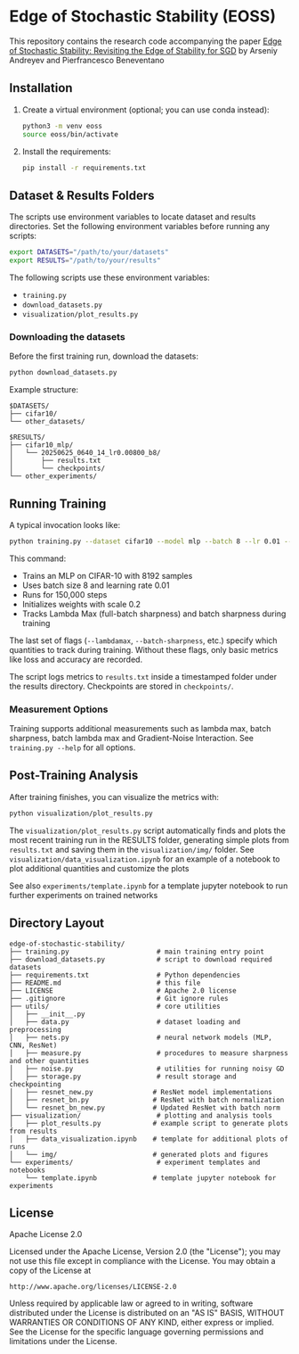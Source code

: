 # Edge of Stochastic Stability (EOSS)

This repository contains the research code accompanying the paper [Edge of Stochastic Stability: Revisiting the Edge of Stability for SGD](https://arxiv.org/abs/2412.20553) by Arseniy Andreyev and Pierfrancesco Beneventano

## Installation

1. Create a virtual environment (optional; you can use conda instead):
   ```bash
   python3 -m venv eoss
   source eoss/bin/activate
   ```
2. Install the requirements:
   ```bash
   pip install -r requirements.txt
   ```

## Dataset & Results Folders

The scripts use environment variables to locate dataset and results directories. Set the following environment variables before running any scripts:

```bash
export DATASETS="/path/to/your/datasets"
export RESULTS="/path/to/your/results"
```

The following scripts use these environment variables:
- `training.py`
- `download_datasets.py`
- `visualization/plot_results.py`


### Downloading the datasets

Before the first training run, download the datasets:
```bash
python download_datasets.py
```


Example structure:
```
$DATASETS/
├── cifar10/
└── other_datasets/

$RESULTS/
├── cifar10_mlp/
│   └── 20250625_0640_14_lr0.00800_b8/
│       ├── results.txt
│       └── checkpoints/
└── other_experiments/
```

## Running Training

A typical invocation looks like:
```bash
python training.py --dataset cifar10 --model mlp --batch 8 --lr 0.01 --steps 150000  --num_data 8192 --init_scale 0.2 --dataset_seed 111 --init_seed 8312 --lambdamax --batch-sharpness
```

This command:
- Trains an MLP on CIFAR-10 with 8192 samples
- Uses batch size 8 and learning rate 0.01
- Runs for 150,000 steps
- Initializes weights with scale 0.2
- Tracks Lambda Max (full-batch sharpness) and batch sharpness during training

The last set of flags (`--lambdamax`, `--batch-sharpness`, etc.) specify which quantities to track during training. Without these flags, only basic metrics like loss and accuracy are recorded.

The script logs metrics to `results.txt` inside a timestamped folder under the results directory. Checkpoints are stored in `checkpoints/`.

### Measurement Options

Training supports additional measurements such as lambda max, batch sharpness, batch lambda max and Gradient-Noise Interaction. See `training.py --help` for all options.

## Post-Training Analysis

After training finishes, you can visualize the metrics with:
```bash
python visualization/plot_results.py
```
The `visualization/plot_results.py` script automatically finds and plots the most recent training run in the RESULTS folder, generating simple plots from `results.txt` and saving them in the `visualization/img/` folder.
See `visualization/data_visualization.ipynb` for an example of a notebook to plot additional quantities and customize the plots

See also `experiments/template.ipynb` for a template jupyter notebook to run further experiments on trained networks

## Directory Layout

```
edge-of-stochastic-stability/
├── training.py                      # main training entry point
├── download_datasets.py             # script to download required datasets
├── requirements.txt                 # Python dependencies
├── README.md                        # this file
├── LICENSE                          # Apache 2.0 license
├── .gitignore                       # Git ignore rules
├── utils/                           # core utilities
│   ├── __init__.py
│   ├── data.py                      # dataset loading and preprocessing
│   ├── nets.py                      # neural network models (MLP, CNN, ResNet)
│   ├── measure.py                   # procedures to measure sharpness and other quantities
│   ├── noise.py                     # utilities for running noisy GD
│   ├── storage.py                   # result storage and checkpointing
│   ├── resnet_new.py               # ResNet model implementations
│   ├── resnet_bn.py                # ResNet with batch normalization
│   └── resnet_bn_new.py            # Updated ResNet with batch norm
├── visualization/                   # plotting and analysis tools
│   ├── plot_results.py             # example script to generate plots from results
│   ├── data_visualization.ipynb    # template for additional plots of runs
│   └── img/                        # generated plots and figures
└── experiments/                     # experiment templates and notebooks
    └── template.ipynb              # template jupyter notebook for experiments
```

## License

Apache License 2.0

Licensed under the Apache License, Version 2.0 (the "License");
you may not use this file except in compliance with the License.
You may obtain a copy of the License at

    http://www.apache.org/licenses/LICENSE-2.0

Unless required by applicable law or agreed to in writing, software
distributed under the License is distributed on an "AS IS" BASIS,
WITHOUT WARRANTIES OR CONDITIONS OF ANY KIND, either express or implied.
See the License for the specific language governing permissions and
limitations under the License.



